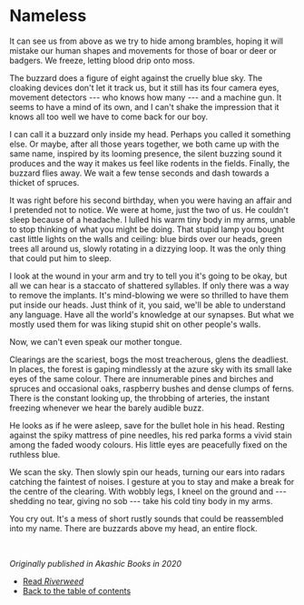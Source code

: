 # Nameless

It can see us from above as we try to hide among brambles, hoping it will mistake our human shapes and movements for those of boar or deer or badgers. We freeze, letting blood drip onto moss.

The buzzard does a figure of eight against the cruelly blue sky. The cloaking devices don't let it track us, but it still has its four camera eyes, movement detectors --- who knows how many --- and a machine gun. It seems to have a mind of its own, and I can't shake the impression that it knows all too well we have to come back for our boy.

I can call it a buzzard only inside my head. Perhaps you called it something else. Or maybe, after all those years together, we both came up with the same name, inspired by its looming presence, the silent buzzing sound it produces and the way it makes us feel like rodents in the fields. Finally, the buzzard flies away. We wait a few tense seconds and dash towards a thicket of spruces.

It was right before his second birthday, when you were having an affair and I pretended not to notice. We were at home, just the two of us. He couldn't sleep because of a headache. I lulled his warm tiny body in my arms, unable to stop thinking of what you might be doing. That stupid lamp you bought cast little lights on the walls and ceiling: blue birds over our heads, green trees all around us, slowly rotating in a dizzying loop. It was the only thing that could put him to sleep.

I look at the wound in your arm and try to tell you it's going to be okay, but all we can hear is a staccato of shattered syllables. If only there was a way to remove the implants. It's mind-blowing we were so thrilled to have them put inside our heads. Just think of it, you said, we'll be able to understand any language. Have all the world's knowledge at our synapses. But what we mostly used them for was liking stupid shit on other people's walls.

Now, we can't even speak our mother tongue.

Clearings are the scariest, bogs the most treacherous, glens the deadliest. In places, the forest is gaping mindlessly at the azure sky with its small lake eyes of the same colour. There are innumerable pines and birches and spruces and occasional oaks, raspberry bushes and dense clumps of ferns. There is the constant looking up, the throbbing of arteries, the instant freezing whenever we hear the barely audible buzz.

He looks as if he were asleep, save for the bullet hole in his head. Resting against the spiky mattress of pine needles, his red parka forms a vivid stain among the faded woody colours. His little eyes are peacefully fixed on the ruthless blue.

We scan the sky. Then slowly spin our heads, turning our ears into radars catching the faintest of noises. I gesture at you to stay and make a break for the centre of the clearing. With wobbly legs, I kneel on the ground and --- shedding no tear, giving no sob --- take his cold tiny body in my arms.

You cry out. It's a mess of short rustly sounds that could be reassembled into my name. There are buzzards above my head, an entire flock.

<br/>

*Originally published in Akashic Books in 2020*
- [Read *Riverweed*](riverweed.md)
- [Back to the table of contents](README.md)
